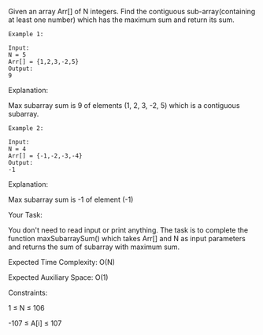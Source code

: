 Given an array Arr[] of N integers. Find the contiguous sub-array(containing at least one number) which has the maximum sum and return its sum.

```
Example 1:

Input:
N = 5
Arr[] = {1,2,3,-2,5}
Output:
9
```
Explanation:

Max subarray sum is 9
of elements (1, 2, 3, -2, 5) which 
is a contiguous subarray.
```
Example 2:

Input:
N = 4
Arr[] = {-1,-2,-3,-4}
Output:
-1
```
Explanation:

Max subarray sum is -1 
of element (-1)

Your Task:

You don't need to read input or print anything. The task is to complete the function maxSubarraySum() which takes Arr[] and N as input parameters and returns the sum of subarray with maximum sum.


Expected Time Complexity: O(N)

Expected Auxiliary Space: O(1)


Constraints:

1 ≤ N ≤ 106

-107 ≤ A[i] ≤ 107
